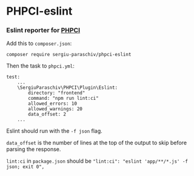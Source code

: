 # PHPCI-eslint

### Eslint reporter for [PHPCI](https://www.phptesting.org/)


Add this to `composer.json`:

```
composer require sergiu-paraschiv/phpci-eslint
```

Then the task to `phpci.yml`:
```
test:
    ...
    \SergiuParaschiv\PHPCI\Plugin\Eslint:
        directory: "frontend"
        command: "npm run lint:ci"
        allowed_errors: 10
        allowed_warnings: 20
        data_offset: 2
    ...
```

Eslint should run with the `-f json` flag.

`data_offset` is the number of lines at the top of the output to skip before parsing the response.

`lint:ci` in `package.json` should be `"lint:ci": "eslint 'app/**/*.js' -f json; exit 0",`
